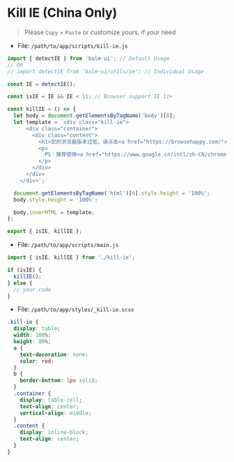 # Kill IE (China Only)

> Please `Copy` + `Paste` or customize yours, if your need

- File: `/path/to/app/scripts/kill-ie.js`

```js
import { detectIE } from 'balm-ui'; // Default Usage
// OR
// import detectIE from 'balm-ui/utils/ie'; // Individual Usage

const IE = detectIE();

const isIE = IE && IE < 11; // Browser support IE 11+

const killIE = () => {
  let body = document.getElementsByTagName('body')[0];
  let template = `<div class="kill-ie">
      <div class="container">
        <div class="content">
          <h1>您的浏览器版本过低，请点击<a href="https://browsehappy.com/">链接</a>升级您的浏览器</h1>
          <p>
            PS：推荐使用<a href="https://www.google.cn/intl/zh-CN/chrome/">谷歌浏览器</a>；如果是双核浏览器，请切换至<b>急速模式</b>
          </p>
        </div>
      </div>
    </div>`;

  document.getElementsByTagName('html')[0].style.height = '100%';
  body.style.height = '100%';

  body.innerHTML = template;
};

export { isIE, killIE };
```

- File: `/path/to/app/scripts/main.js`

```js
import { isIE, killIE } from './kill-ie';

if (isIE) {
  killIE();
} else {
  // your code
}
```

- File: `/path/to/app/styles/_kill-ie.scss`

```css
.kill-ie {
  display: table;
  width: 100%;
  height: 80%;
  a {
    text-decoration: none;
    color: red;
  }
  b {
    border-bottom: 1px solid;
  }
  .container {
    display: table-cell;
    text-align: center;
    vertical-align: middle;
  }
  .content {
    display: inline-block;
    text-align: center;
  }
}
```
